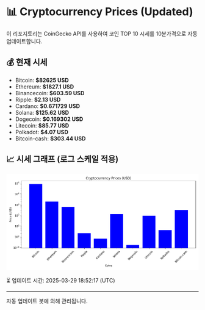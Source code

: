 
# 📊 Cryptocurrency Prices (Updated)

이 리포지토리는 CoinGecko API를 사용하여 코인 TOP 10 시세를 10분가격으로 자동 업데이트합니다.

## 💰 현재 시세
- Bitcoin: **$82625 USD**
- Ethereum: **$1827.1 USD**
- Binancecoin: **$603.59 USD**
- Ripple: **$2.13 USD**
- Cardano: **$0.671729 USD**
- Solana: **$125.62 USD**
- Dogecoin: **$0.169302 USD**
- Litecoin: **$85.77 USD**
- Polkadot: **$4.07 USD**
- Bitcoin-cash: **$303.44 USD**

## 📈 시세 그래프 (로그 스케일 적용)
![Crypto Prices](crypto_prices.png)

⏳ 업데이트 시간: 2025-03-29 18:52:17 (UTC)

---
자동 업데이트 봇에 의해 관리됩니다.
